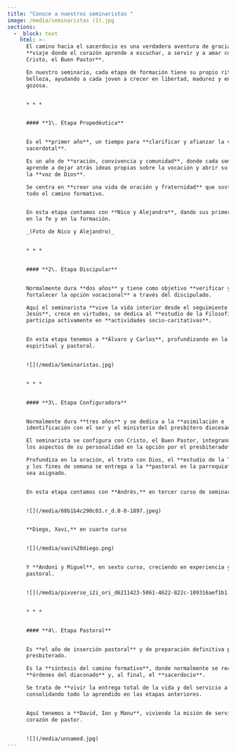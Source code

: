 ```yaml
---
title: "Conoce a nuestros seminaristas "
image: /media/seminaristas (1).jpg
sections:
  - _block: text
    html: >-
      El camino hacia el sacerdocio es una verdadera aventura de gracia: un
      **viaje donde el corazón aprende a escuchar, a servir y a amar como
      Cristo, el Buen Pastor**.  

      En nuestro seminario, cada etapa de formación tiene su propio ritmo y
      belleza, ayudando a cada joven a crecer en libertad, madurez y entrega
      gozosa.


      * * *


      #### **1\. Etapa Propedéutica**


      Es el **primer año**, un tiempo para **clarificar y afianzar la vocación
      sacerdotal**.  

      Es un año de **oración, convivencia y comunidad**, donde cada seminarista
      aprende a dejar atrás ideas propias sobre la vocación y abrir su corazón a
      la **voz de Dios**.  

      Se centra en **crear una vida de oración y fraternidad** que sostendrá
      todo el camino formativo.


      En esta etapa contamos con **Nico y Alejandro**, dando sus primeros pasos
      en la fe y en la formación.  

      _(Foto de Nico y Alejandro)_


      * * *


      #### **2\. Etapa Discipular**


      Normalmente dura **dos años** y tiene como objetivo **verificar y
      fortalecer la opción vocacional** a través del discipulado.  

      Aquí el seminarista **vive la vida interior desde el seguimiento de
      Jesús**, crece en virtudes, se dedica al **estudio de la Filosofía** y
      participa activamente en **actividades socio-caritativas**.


      En esta etapa tenemos a **Álvaro y Carlos**, profundizando en la vida
      espiritual y pastoral.


      ![](/media/Seminaristas.jpg)


      * * *


      #### **3\. Etapa Configuradora**


      Normalmente dura **tres años** y se dedica a la **asimilación e
      identificación con el ser y el ministerio del presbítero diocesano**.  

      El seminarista se configura con Cristo, el Buen Pastor, integrando **todos
      los aspectos de su personalidad en la opción por el presbiterado**.  

      Profundiza en la oración, el trato con Dios, el **estudio de la Teología**
      y los fines de semana se entrega a la **pastoral en la parroquia** donde
      sea asignado.


      En esta etapa contamos con **Andrés,** en tercer curso de seminario:


      ![](/media/68b1b4c290c03.r_d.0-0-1897.jpeg)


      **Diego, Xavi,** en cuarto curso


      ![](/media/xavi%20diego.png)


      Y **Andoni y Miguel**, en sexto curso, creciendo en experiencia y entrega
      pastoral.


      ![](/media/pixverse_i2i_ori_d6211423-5061-4622-822c-109316aef1b1.jpg)


      * * *


      #### **4\. Etapa Pastoral**


      Es **el año de inserción pastoral** y de preparación definitiva para el
      presbiterado.  

      Es la **síntesis del camino formativo**, donde normalmente se reciben las
      **órdenes del diaconado** y, al final, el **sacerdocio**.  

      Se trata de **vivir la entrega total de la vida y del servicio a todos**,
      consolidando todo lo aprendido en las etapas anteriores.


      Aquí tenemos a **David, Ion y Manu**, viviendo la misión de servir con
      corazón de pastor.


      ![](/media/unnamed.jpg)
---
```

